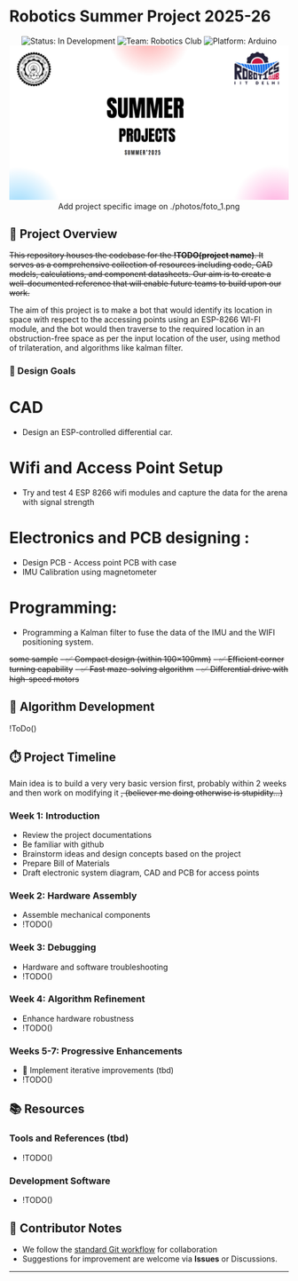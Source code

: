 # Robotics Summer Project 2025-26

<div align="center">
  <img src="https://img.shields.io/badge/Status-In%20Development-yellow" alt="Status: In Development">
  <img src="https://img.shields.io/badge/Team-Robotics%20Club-blue" alt="Team: Robotics Club">
  <img src="https://img.shields.io/badge/Platform-Arduino-orange" alt="Platform: Arduino">
  <div align="center">
    <img src="./photos/foto_1.png" width="600" alt="Project Image">
    <br>
    </h1>Add project specific image on ./photos/foto_1.png</h1> 
  </div>
</div>

## 🤖 Project Overview

~~This repository houses the codebase for the **!TODO(project name)**. It serves as a comprehensive collection of resources including code, CAD models, calculations, and component datasheets. Our aim is to create a well-documented reference that will enable future teams to build upon our work.~~

The aim of this project is to make a bot that would identify its location in space with respect to the accessing points using an ESP-8266 WI-FI module, and the bot would then traverse to the required location in an obstruction-free space as per the input location of the user, using method of trilateration, and algorithms like kalman filter.


### 🎯 Design Goals
# CAD
-  Design an ESP-controlled differential car.

# Wifi and Access Point Setup
-  Try and test 4 ESP 8266 wifi modules and capture the data for the arena with signal strength

# Electronics and PCB designing :
-  Design PCB - Access point PCB with case
-  IMU Calibration using magnetometer

# Programming:
-  Programming a Kalman filter to fuse the data of the IMU and the WIFI positioning system.


~~some sample~~
~~- ✅ Compact design (within 100×100mm)~~
~~- ✅ Efficient corner turning capability~~
~~- ✅ Fast maze-solving algorithm~~
~~- ✅ Differential drive with high-speed motors~~


## 🧠 Algorithm Development
!ToDo()

## ⏱️ Project Timeline
Main idea is to build a very very basic version first, probably within 2 weeks and then work on modifying it  ~~, (believer me doing otherwise is stupidity...)~~

### Week 1: Introduction
-  Review the project documentations
-  Be familiar with github
-  Brainstorm ideas and design concepts based on the project 
-  Prepare Bill of Materials
-  Draft electronic system diagram, CAD and PCB for access points


### Week 2: Hardware Assembly
-  Assemble mechanical components
- !TODO()

### Week 3: Debugging
-  Hardware and software troubleshooting
-  !TODO()

### Week 4: Algorithm Refinement
-  Enhance hardware robustness
-  !TODO()

### Weeks 5-7: Progressive Enhancements
- 🔄 Implement iterative improvements (tbd)
- !TODO()

## 📚 Resources

### Tools and References (tbd)
- !TODO()

### Development Software
- !TODO()



## 🤝 Contributor Notes
- We follow the [standard Git workflow](https://www.geeksforgeeks.org/git-workflows-with-open-source-collaboration/) for collaboration
- Suggestions for improvement are welcome via **Issues** or Discussions.

---

